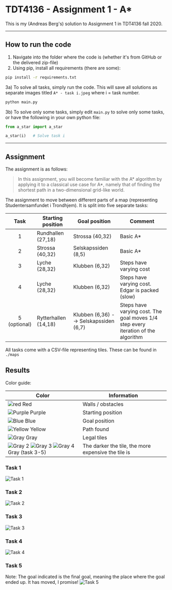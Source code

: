 # TDT4136 - Assignment 1 - A*
This is my (Andreas Berg's) solution to Assignment 1 in TDT4136 fall 2020.

---

## How to run the code
1) Navigate into the folder where the code is (whether it's from GitHub or the delivered zip-file)
2) Using pip, install all requirements (there are some):
```bash
pip install -r requirements.txt
```
3a) To solve all tasks, simply run the code. This will save all solutions as separate images titled `A* - task i.jpeg` where i = task number.
```bash
python main.py
```

3b) To solve only some tasks, simply edit `main.py` to solve only some tasks, or have the following in your own python file:
```python
from a_star import a_star

a_star(i)   # Solve task i
```

---

## Assignment
The assignment is as follows:
> In this assignment, you will become familiar with the A* algorithm by applying it to a classical use case for A*, namely that of finding the shortest path in a two-dimensional grid-like world.

The assignment to move between different parts of a map (representing Studentersamfundet i Trondhjem). It is split into five separate tasks:

| Task          | Starting position     | Goal position                          | Comment |
| :-----------: | --------------------- | -------------------------------------- | ------- |
| 1             | Rundhallen (27,18)    | Strossa (40,32)                        | Basic A* |
| 2             | Strossa (40,32)       | Selskapssiden (8,5)                    | Basic A* |
| 3             | Lyche (28,32)         | Klubben (6,32)                         | Steps have varying cost |
| 4             | Lyche (28,32)         | Klubben (6,32)                         | Steps have varying cost. Edgar is packed (slow) |
| 5 (optional)  | Rytterhallen (14,18)  | Klubben (6,36) --> Selskapssiden (6,7) | Steps have varying cost. The goal moves 1/4 step every iteration of the algorithm |

All tasks come with a CSV-file representing tiles. These can be found in `./maps`

## Results
Color guide:

| Color  | Information |
| -----  | ----------- |
| ![red](https://via.placeholder.com/15/FF0000/000000?text=+) Red    | Walls / obstacles |
| ![Purple](https://via.placeholder.com/15/FF00FF/000000?text=+) Purple | Starting position |
| ![Blue](https://via.placeholder.com/15/0088FF/000000?text=+) Blue   | Goal position |
| ![Yellow](https://via.placeholder.com/15/FFFF00/000000?text=+) Yellow | Path found |
| ![Gray](https://via.placeholder.com/15/CCCCCC/000000?text=+) Gray   | Legal tiles |
| ![Gray 2](https://via.placeholder.com/15/A6A6A6/000000?text=+) ![Gray 3](https://via.placeholder.com/15/606060/000000?text=+) ![Gray 4](https://via.placeholder.com/15/242424/000000?text=+) Gray (task 3-5) | The darker the tile, the more expensive the tile is |

### Task 1
![Task 1](https://github.com/BollaBerg/TDT4136---Assignment-1---AStar/blob/master/results/A*%20-%20task%201.jpeg)

### Task 2
![Task 2](https://github.com/BollaBerg/TDT4136---Assignment-1---AStar/blob/master/results/A*%20-%20task%202.jpeg)

### Task 3
![Task 3](https://github.com/BollaBerg/TDT4136---Assignment-1---AStar/blob/master/results/A*%20-%20task%203.jpeg)

### Task 4
![Task 4](https://github.com/BollaBerg/TDT4136---Assignment-1---AStar/blob/master/results/A*%20-%20task%204.jpeg)

### Task 5
Note: The goal indicated is the final goal, meaning the place where the goal ended up. It has moved, I promise!
![Task 5](https://github.com/BollaBerg/TDT4136---Assignment-1---AStar/blob/master/results/A*%20-%20task%205.jpeg)
